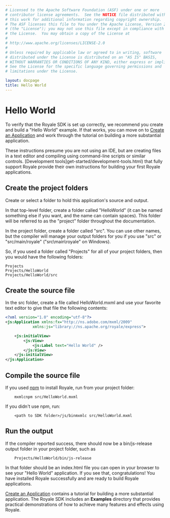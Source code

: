 ```yaml
---
# Licensed to the Apache Software Foundation (ASF) under one or more
# contributor license agreements.  See the NOTICE file distributed with
# this work for additional information regarding copyright ownership.
# The ASF licenses this file to You under the Apache License, Version 2.0
# (the "License"); you may not use this file except in compliance with
# the License.  You may obtain a copy of the License at
# 
# http://www.apache.org/licenses/LICENSE-2.0
# 
# Unless required by applicable law or agreed to in writing, software
# distributed under the License is distributed on an "AS IS" BASIS,
# WITHOUT WARRANTIES OR CONDITIONS OF ANY KIND, either express or implied.
# See the License for the specific language governing permissions and
# limitations under the License.

layout: docpage
title: Hello World
---
```


# Hello World

To verify that the Royale SDK is set up correctly, we recommend you create and build a "Hello World" example. If that works, you can move on to [Create an Application](create-an-Application.html) and work through the tutorial on building a more substantial application.

These instructions presume you are not using an IDE, but are creating files in a text editor and compiling using command-line scripts or similar controls. [Development tools]get-started/development-tools.html) that fully support Royale provide their own instructions for building your first Royale applications.

## Create the project folders

Create or select a folder to hold this application's source and output.  

In that top-level folder, create a folder called "HelloWorld" (it can be named something else if you want, and the name can contain spaces).  This folder will be referred to as the "project" folder throughout the documentation.  

In the project folder, create a folder called "src". You can use other names, but the compiler will manage your output folders for you if you use "src" or "src/main/royale" ("src\main\royale" on Windows).

So, if you used a folder called "Projects" for all of your project folders, then you would have the following folders:

```
Projects
Projects/HelloWorld
Projects/HelloWorld/src
```

## Create the source file

In the src folder, create a file called HelloWorld.mxml and use your favorite text editor to give that file the following contents:

```xml
<?xml version="1.0" encoding="utf-8"?>
<js:Application xmlns:fx="http://ns.adobe.com/mxml/2009"
            xmlns:js="library://ns.apache.org/royale/express">

    <js:initialView>
        <js:View>
            <js:Label text="Hello World" />
        </js:View>
    </js:initialView>
</js:Application>
```

## Compile the source file

If you used <a href="https://www.npmjs.com/" target="_blank">npm</a> to install Royale, run from your project folder:

```
    mxmlcnpm src/HelloWorld.mxml
```

If you didn't use npm, run:

```
    <path to SDK folder>/js/binmxmlc src/HelloWorld.mxml
```

## Run the output

If the compiler reported success, there should now be a bin/js-release output folder in your project folder, such as 

```
    Projects/HelloWorld/bin/js-release
```

In that folder should be an index.html file you can open in your browser to see your "Hello World" application.  If you see that, congratulations!  You have installed Royale successfully and are ready to build Royale applications.  

[Create an Application](create-an-Application.html) contains a tutorial for building a more substantial application. The Royale SDK includes an **Examples** directory that provides practical demonstrations of how to achieve many features and effects using Royale.

